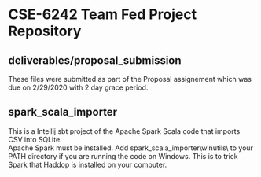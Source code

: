 # CSE-6242 Team Fed Project Repository

deliverables/proposal_submission
--------------------
These files were submitted as part of the Proposal assignement which was due on 2/29/2020 with 2 day grace period.

spark_scala_importer 
---------------------
This is a Intellij sbt project of the Apache Spark Scala code that imports CSV into SQLite.  
Apache Spark must be installed.
Add spark_scala_importer\winutils\ to your PATH directory if you are running the code on Windows. This is to trick Spark that Haddop is installed on your computer.

